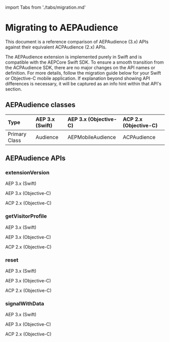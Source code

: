 import Tabs from './tabs/migration.md'

# Migrating to AEPAudience

This document is a reference comparison of AEPAudience (3.x) APIs against their equivalent ACPAudience (2.x) APIs.

The AEPAudience extension is implemented purely in Swift and is compatible with the AEPCore Swift SDK. To ensure a smooth transition from the ACPAudience SDK, there are no major changes on the API names or definition. For more details, follow the migration guide below for your Swift or Objective-C mobile application. If explanation beyond showing API differences is necessary, it will be captured as an info hint within that API's section.

## AEPAudience classes

| Type | AEP 3.x (Swift) | AEP 3.x (Objective-C) | ACP 2.x (Objective-C) |
| :--- | :--- | :--- | :--- |
| Primary Class | Audience | AEPMobileAudience | ACPAudience |

## AEPAudience APIs

### extensionVersion

<TabsBlock orientation="horizontal" slots="heading, content" repeat="3"/>

AEP 3.x (Swift)

<Tabs query="platform=aep-swift&api=extension-version"/>

AEP 3.x (Objective-C)

<Tabs query="platform=aep-objc&api=extension-version"/>


ACP 2.x (Objective-C)

<Tabs query="platform=acp-objc&api=extension-version"/>

### getVisitorProfile

<TabsBlock orientation="horizontal" slots="heading, content" repeat="3"/>

AEP 3.x (Swift)

<Tabs query="platform=aep-swift&api=get-visitor-profile"/>

AEP 3.x (Objective-C)

<Tabs query="platform=aep-objc&api=get-visitor-profile"/>


ACP 2.x (Objective-C)

<Tabs query="platform=acp-objc&api=get-visitor-profile"/>

### reset

<TabsBlock orientation="horizontal" slots="heading, content" repeat="3"/>

AEP 3.x (Swift)

<Tabs query="platform=aep-swift&api=reset"/>

AEP 3.x (Objective-C)

<Tabs query="platform=aep-objc&api=reset"/>


ACP 2.x (Objective-C)

<Tabs query="platform=acp-objc&api=reset"/>

### signalWithData

<TabsBlock orientation="horizontal" slots="heading, content" repeat="3"/>

AEP 3.x (Swift)

<Tabs query="platform=aep-swift&api=signal-with-data"/>

AEP 3.x (Objective-C)

<Tabs query="platform=aep-objc&api=signal-with-data"/>

ACP 2.x (Objective-C)

<Tabs query="platform=acp-objc&api=signal-with-data"/>
